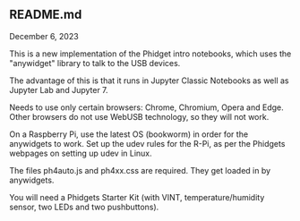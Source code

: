 ## README.md

December 6, 2023

This is a new implementation of the Phidget intro notebooks, which uses the "anywidget" library to talk to the USB devices.

The advantage of this is that it runs in Jupyter Classic Notebooks as well as Jupyter Lab and Jupyter 7.

Needs to use only certain browsers: Chrome, Chromium, Opera and Edge. Other browsers do not use WebUSB technology, so they will not work.

On a Raspberry Pi, use the latest OS (bookworm) in order for the anywidgets to work. Set up the udev rules for the R-Pi, as per the Phidgets webpages on setting up udev in Linux. 

The files ph4auto.js and ph4xx.css are required. They get loaded in by anywidgets.

You will need a Phidgets Starter Kit (with VINT, temperature/humidity sensor, two LEDs and two pushbuttons).
